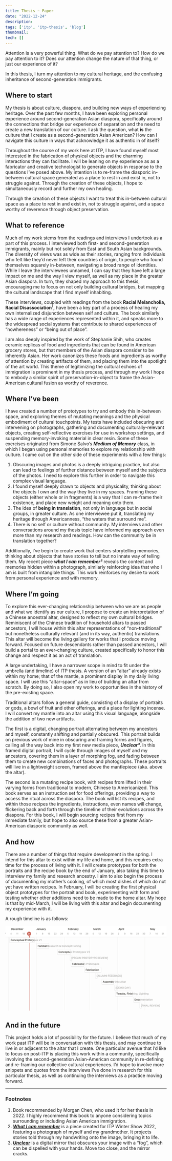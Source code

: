 ```yaml
---
title: Thesis ~ Paper
date: "2022-12-24"
description:
tags: ['itp', 'itp-thesis', 'blog']
thumbnail:
tech: []
---
```

Attention is a very powerful thing. What do we pay attention to? How do we pay attention to it? Does our attention change the nature of that thing, or just our experience of it?

In this thesis, I turn my attention to my cultural heritage, and the confusing inheritance of second-generation immigrants.

## Where to start

My thesis is about culture, diaspora, and building new ways of experiencing heritage. Over the past few months, I have been exploring personal experience around second-generation Asian diaspora, specifically around the connections that bridge our experience of separation and the need to create a new translation of our culture. I ask the question, what **is** the culture that I create as a second-generation Asian American? How can I navigate this culture in ways that acknowledge it as authentic in of itself?

Throughout the course of my work here at ITP, I have found myself most interested in the fabrication of physical objects and the charming interactions they can facilitate. I will be leaning on my experience as as a fabricator and creative technologist to generate objects in response to the questions I’ve posed above. My intention is to re-frame the diasporic in-between cultural space generated as a place to rest in and exist in, not to struggle against. Through the creation of these objects, I hope to simultaneously record and further my own healing.

Through the creation of these objects I want to treat this in-between cultural space as a place to rest in and exist in, not to struggle against, and a space worthy of reverence through object preservation.

## What to reference

Much of my work stems from the readings and interviews I undertook as a part of this process. I interviewed both first- and second-generation immigrants, mainly but not solely from East and South Asian backgrounds. The diversity of views was as wide as their stories, ranging from individuals who felt like they’d never left their countries of origin, to people who found themselves squarely in-between, navigating a broad range of identities. While I leave the interviewees unnamed, I can say that they have left a large impact on me and the way I view myself, as well as my place in the greater Asian diaspora. In turn, they shaped my approach to this thesis, encouraging me to focus on not only building cultural bridges, but mapping the cultural landscape that I find myself inhabiting.

These interviews, coupled with readings from the book ****Racial Melancholia, Racial Disassociation¹,**** have been a key part of a process of healing my own internalized disjunction between self and culture. The book similarly has a wide range of experiences represented within it, and speaks more to the widespread social systems that contribute to shared experiences of “nowhereness” or “being out of place”.  

I am also deeply inspired by the work of Stephanie Shih, who creates ceramic replicas of food and ingredients that can be found in American grocery stores, but that members of the Asian diaspora consider to be inherently Asian. Her work canonizes these foods and ingredients as worthy of attention by creating artifacts of them, and placing them into the spotlight of the art world. This theme of legitimizing the cultural echoes of immigration is prominent in my thesis process, and through my work I hope to embody a similar spirit of preservation-in-object to frame the Asian-American cultural fusion as worthy of reverence.

## Where I’ve been

I have created a number of prototypes to try and embody this in-between space, and exploring themes of mutating meanings and the physical embodiment of cultural touchpoints. My tests have included obscuring and intervening on photographs, gathering and documenting culturally-relevant objects, creating self-reflective exercises for use in workshop settings, and suspending memory-invoking material in clear resin. Some of these exercises originated from Simone Salvo’s *****************Medium of Memory***************** class, in which I began using personal memories to explore my relationship with culture. I came out on the other side of these experiments with a few things:

1. Obscuring images and photos is a deeply intriguing practice, but also can lead to feelings of further distance between myself and the subjects of the photos. I need to explore this further in order to navigate this complex visual language.
2. I found myself deeply drawn to objects and physicality, thinking about the objects I own and the way they live in my spaces. Framing these objects (either whole or in fragments) is a way that I can re-frame their existence, and place new weight and meaning onto them.
3. The idea of ********************being in translation********************, not only in language but in social groups, in greater culture. As one interviewee put it, translating my heritage through Americanness, “the waters that surround me”.
4. There is no self or culture without community. My interviews and other conversations around my thesis topic have informed my approach even more than my research and readings. How can the community be in translation together?

Additionally, I’ve begin to create work that centers storytelling memories, thinking about objects that have stories to tell but no innate way of telling them. My recent piece *******************what I can remember²******************* reveals the context and memories hidden within a photograph, similarly reinforcing idea that who I am is built from intangible things. This work reinforces my desire to work from personal experience and with memory.

## Where I’m going

To explore this ever-changing relationship between who we are as people and what we identify as our culture, I propose to create an interpretation of a Chinese ancestral altar, designed to reflect my own cultural bridges. Reminiscent of the Chinese tradition of household altars to passed ancestors, I will house within this altar representations of “non-traditional” but nonetheless culturally relevant (and in its way, authentic) translations. This altar will become the living gallery for works that I produce moving forward. Focused on future descendants rather than passed ancestors, I will build a portal to an ever-changing culture, created specifically to honor this change and respect it as an act of translation.

A large undertaking, I have a narrower scope in mind to fit under the umbrella (and timeline) of ITP thesis. A version of an “altar” already exists within my home; that of the mantle, a prominent display in my daily living space. I will use this “altar-space” as in lieu of building an altar from scratch. By doing so, I also open my work to opportunities in the history of the pre-existing space.  

Traditional altars follow a general guide, consisting of a display of portraits or gods, a bowl of fruit and other offerings, and a place for lighting incense. I will convert my mantle into an altar using this visual language, alongside the addition of two new artifacts.

The first is a digital, changing portrait alternating between my ancestors and myself, constantly shifting and partially obscured. This portrait builds on previous work of mine in obscuring and framing forms and figures, calling all the way back into my first new media piece, *******Unclear³*******. In this framed digital portrait, I will cycle through images of myself and my ancestors, covering them in a layer of morphing fog, and fading between them to create new combinations of faces and photographs. These portraits will live in a lightweight screen, framed above the mantlepiece (aka. above the altar).

The second is a mutating recipe book, with recipes from lifted in their varying forms from traditional to modern, Chinese to Americanized. This book serves as an instruction set for food offerings, providing a way to access the ritual across the diaspora.  The book will list its recipes, and within those recipes the ingredients, instructions, even names will change, flickering back and forth through the timeline of their evolutions across the diaspora. For this book, I will begin sourcing recipes first from my immediate family, but hope to also source these from a greater Asian-American diasporic community as well.

## And how

There are a number of things that require development in the spring. I intend for this altar to exist within my life and home, and this requires extra time for the process of living with it. I will create prototypes for both the portraits and the recipe book by the end of January, also taking this time to interview my family and research ancestry. I aim to also begin the process of documenting my mother’s cooking, of which most dishes of which do not yet have written recipes. In February, I will be creating the first physical object prototypes for the portrait and book, experimenting with form and testing whether other additions need to be made to the home altar. My hope is that by mid-March, I will be living with this altar and begin documenting my experience with it.

A rough timeline is as follows:

![Timeline](./timeline.png)

## And in the future

This project holds a lot of possibility for the future. I believe that much of my work past ITP will be in conversation with this thesis, and may continue to live in or adjacent to the altar that I create. One particular avenue that I’d like to focus on post-ITP is placing this work within a community, specifically involving the second-generation Asian-American community in re-defining and re-framing our collective cultural experiences. I’d hope to involve more snippets and quotes from the interviews I’ve done in research for this particular thesis, as well as continuing the interviews as a practice moving forward.

---

### Footnotes

1. Book recommended by Morgan Chen, who used it for her thesis in 2022. I highly recommend this book to anyone considering topics surrounding or including Asian American immigration.
2. *******************[What I can remember](https://www.leiac.me/2022/2022-12-17_what-i-can-remember/)******************* is a piece created for ITP Winter Show 2022, featuring a photograph of myself and my grandmother. It projects stories told through my handwriting onto the image, bringing it to life.
3. *******[Unclear](https://www.leiac.me/2019/2019-11-10_unclear/)******* is a digital mirror that obscures your image with a “fog”, which can be dispelled with your hands. Move too close, and the mirror cracks.
